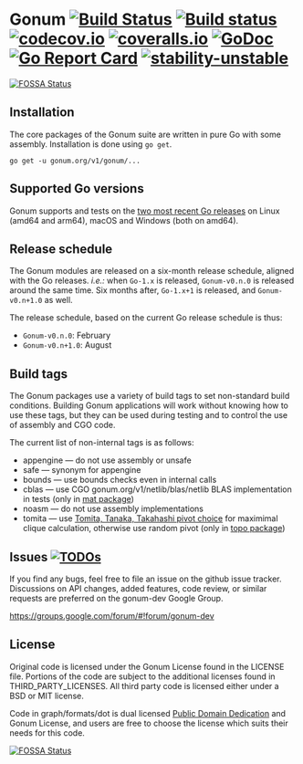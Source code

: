 # Gonum [![Build Status](https://www.travis-ci.org/gonum/gonum.svg?branch=master)](https://www.travis-ci.org/gonum/gonum/branches) [![Build status](https://ci.appveyor.com/api/projects/status/valslkp8sr50eepn/branch/master?svg=true)](https://ci.appveyor.com/project/Gonum/gonum/branch/master) [![codecov.io](https://codecov.io/gh/gonum/gonum/branch/master/graph/badge.svg)](https://codecov.io/gh/gonum/gonum) [![coveralls.io](https://coveralls.io/repos/gonum/gonum/badge.svg?branch=master&service=github)](https://coveralls.io/github/gonum/gonum?branch=master) [![GoDoc](https://godoc.org/gonum.org/v1/gonum?status.svg)](https://godoc.org/gonum.org/v1/gonum) [![Go Report Card](https://goreportcard.com/badge/github.com/gonum/gonum)](https://goreportcard.com/report/github.com/gonum/gonum) [![stability-unstable](https://img.shields.io/badge/stability-unstable-yellow.svg)](https://github.com/emersion/stability-badges#unstable)
[![FOSSA Status](https://app.fossa.io/api/projects/git%2Bgithub.com%2Flaurarvbd%2Fgonum.svg?type=shield)](https://app.fossa.io/projects/git%2Bgithub.com%2Flaurarvbd%2Fgonum?ref=badge_shield)

## Installation

The core packages of the Gonum suite are written in pure Go with some assembly.
Installation is done using `go get`.
```
go get -u gonum.org/v1/gonum/...
```

## Supported Go versions

Gonum supports and tests on the [two most recent Go releases](https://github.com/gonum/gonum/blob/master/.travis.yml#L6-L10) on Linux (amd64 and arm64), macOS and Windows (both on amd64).

## Release schedule

The Gonum modules are released on a six-month release schedule, aligned with the Go releases.
_i.e.:_ when `Go-1.x` is released, `Gonum-v0.n.0` is released around the same time.
Six months after, `Go-1.x+1` is released, and `Gonum-v0.n+1.0` as well.

The release schedule, based on the current Go release schedule is thus:

- `Gonum-v0.n.0`: February
- `Gonum-v0.n+1.0`: August

## Build tags

The Gonum packages use a variety of build tags to set non-standard build conditions.
Building Gonum applications will work without knowing how to use these tags, but they can be used during testing and to control the use of assembly and CGO code.

The current list of non-internal tags is as follows:

- appengine — do not use assembly or unsafe
- safe — synonym for appengine
- bounds — use bounds checks even in internal calls
- cblas — use CGO gonum.org/v1/netlib/blas/netlib BLAS implementation in tests (only in [mat package](https://godoc.org/gonum.org/v1/gonum/mat))
- noasm — do not use assembly implementations
- tomita — use [Tomita, Tanaka, Takahashi pivot choice](https://doi.org/10.1016%2Fj.tcs.2006.06.015) for maximimal clique calculation, otherwise use random pivot (only in [topo package](https://godoc.org/gonum.org/v1/gonum/graph/topo))


## Issues [![TODOs](https://badgen.net/https/api.tickgit.com/badgen/github.com/gonum/gonum)](https://www.tickgit.com/browse?repo=github.com/gonum/gonum)

If you find any bugs, feel free to file an issue on the github issue tracker. Discussions on API changes, added features, code review, or similar requests are preferred on the gonum-dev Google Group.

https://groups.google.com/forum/#!forum/gonum-dev

## License

Original code is licensed under the Gonum License found in the LICENSE file. Portions of the code are subject to the additional licenses found in THIRD_PARTY_LICENSES. All third party code is licensed either under a BSD or MIT license.

Code in graph/formats/dot is dual licensed [Public Domain Dedication](https://creativecommons.org/publicdomain/zero/1.0/) and Gonum License, and users are free to choose the license which suits their needs for this code.


[![FOSSA Status](https://app.fossa.io/api/projects/git%2Bgithub.com%2Flaurarvbd%2Fgonum.svg?type=large)](https://app.fossa.io/projects/git%2Bgithub.com%2Flaurarvbd%2Fgonum?ref=badge_large)